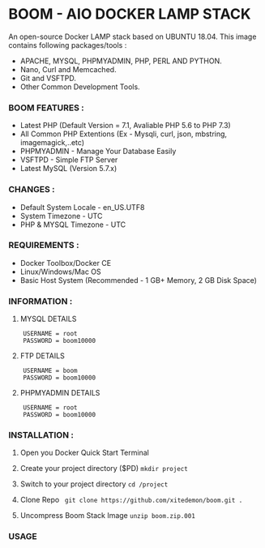 # BOOM - AIO DOCKER LAMP STACK

An open-source Docker LAMP stack based on UBUNTU 18.04.
This image contains following packages/tools :

- APACHE, MYSQL, PHPMYADMIN, PHP, PERL AND PYTHON.
- Nano, Curl and Memcached.
- Git and VSFTPD.
- Other Common Development Tools.

### BOOM FEATURES :

- Latest PHP (Default Version = 7.1, Avaliable PHP 5.6 to PHP 7.3)
- All Common PHP Extentions (Ex - Mysqli, curl, json, mbstring, imagemagick,..etc)
- PHPMYADMIN - Manage Your Database Easily
- VSFTPD - Simple FTP Server
- Latest MySQL (Version 5.7.x)

### CHANGES :

- Default System Locale - en_US.UTF8
- System Timezone - UTC
- PHP & MYSQL Timezone - UTC

### REQUIREMENTS :
- Docker Toolbox/Docker CE
- Linux/Windows/Mac OS
- Basic Host System (Recommended - 1 GB+ Memory, 2 GB Disk Space)

### INFORMATION :

1. MYSQL DETAILS
```
    USERNAME = root
    PASSWORD = boom10000

```

2. FTP DETAILS
```
    USERNAME = boom
    PASSWORD = boom10000

```

2. PHPMYADMIN DETAILS
```
    USERNAME = root
    PASSWORD = boom10000

```

### INSTALLATION :

1. Open you Docker Quick Start Terminal

2. Create your project directory ($PD)
``` mkdir project ```

3. Switch to your project directory
```cd /project```

4. Clone Repo
``` git clone https://github.com/xitedemon/boom.git .```

5. Uncompress Boom Stack Image
```unzip boom.zip.001```



### USAGE








